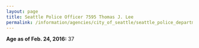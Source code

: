 ```yaml
---
layout: page
title: Seattle Police Officer 7595 Thomas J. Lee
permalink: /information/agencies/city_of_seattle/seattle_police_department/copbook/7595/
---
```


**Age as of Feb. 24, 2016:** 37
